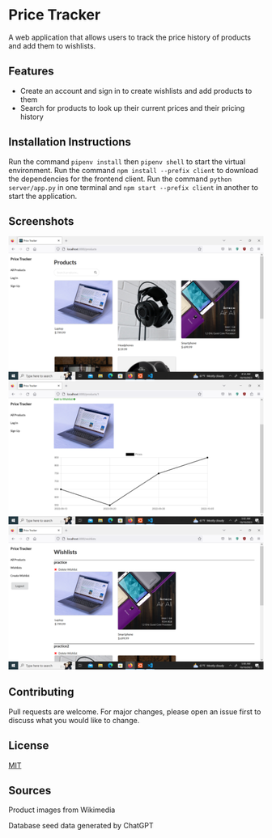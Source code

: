 # Price Tracker
A web application that allows users to track the price history of products and add them to wishlists.

## Features
* Create an account and sign in to create wishlists and add products to them
* Search for products to look up their current prices and their pricing history

## Installation Instructions
Run the command `pipenv install` then `pipenv shell` to start the virtual environment.
Run the command  `npm install --prefix client` to download the dependencies for the frontend client. Run the command `python server/app.py` in one terminal and `npm start --prefix client` in another to start the application.

## Screenshots
<img src="Screenshots/price-tracker-pic-1.png">
<img src="Screenshots/price-tracker-pic-2.png">
<img src="Screenshots/price-tracker-pic-3.png">

## Contributing
Pull requests are welcome. For major changes, please open an issue first to discuss what you would like to change.

## License
[MIT](https://choosealicense.com/licenses/mit/)


## Sources
Product images from Wikimedia 

Database seed data generated by ChatGPT